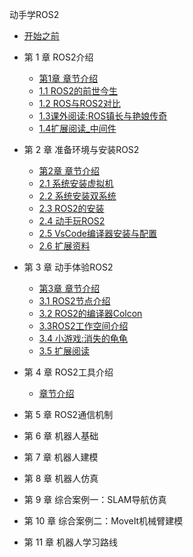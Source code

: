 动手学ROS2

- [开始之前](prepare/开始之前.md)

- 第 1 章 ROS2介绍
  - [第1章 章节介绍](chart1/章节介绍.md)
  - [1.1 ROS2的前世今生](chart1/1.1ROS2的前世今生.md) 
  - [1.2 ROS与ROS2对比](chart1/1.2ROS与ROS2对比.md) 
  - [1.3课外阅读:ROS镇长与艳娘传奇](chart1/1.3课外阅读_ROS镇长与艳娘传奇.md)  
  - [1.4扩展阅读_中间件](chart1/1.4扩展阅读_中间件.md) 

- 第 2 章 准备环境与安装ROS2 
  - [第2章 章节介绍](chart2/章节介绍.md) 
  - [2.1 系统安装虚拟机](chart2/2.1系统安装_虚拟机版本.md)  
  - [2.2 系统安装双系统](chart2/2.2系统安装_双系统.md) 
  - [2.3 ROS2的安装](chart2/2.3ROS2的安装.md) 
  - [2.4 动手玩ROS2](chart2/2.4动手玩ROS2.md)  
  - [2.5 VsCode编译器安装与配置](chart2/2.5VsCode编译器安装与配置.md) 
  - [2.6 扩展资料](chart2/2.6扩展资料.md) 

- 第 3 章 动手体验ROS2
  - [第3章 章节介绍](chart3/章节介绍.md) 
  - [3.1 ROS2节点介绍](chart3/3.1ROS2节点介绍.md)
  - [3.2 ROS2的编译器Colcon](chart3/3.2ROS2的编译器Colcon.md)
  - [3.3ROS2工作空间介绍](chart3/3.3ROS2工作空间介绍.md)
  - [3.4 小游戏:消失的龟龟](chart3/3.4小游戏_消失的龟龟.md) 
  - [3.5 扩展阅读](chart3/3.5扩展阅读.md) 

- 第 4 章 ROS2工具介绍
  - [章节介绍](chart4/章节介绍.md) 

- 第 5 章 ROS2通信机制

- 第 6 章 机器人基础

- 第 7 章 机器人建模

- 第 8 章 机器人仿真

- 第 9 章 综合案例一：SLAM导航仿真

- 第 10 章 综合案例二：MoveIt机械臂建模

- 第 11 章 机器人学习路线

